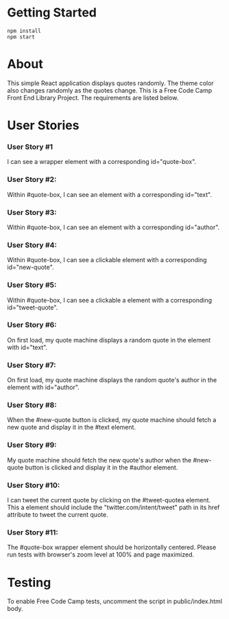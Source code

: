 # Getting Started  
`npm install`  
`npm start`

# About
This simple React application displays quotes randomly. The theme color also changes randomly as the quotes change. This is a Free Code Camp Front End Library Project. The requirements are listed below. 

# User Stories
### User Story #1
I can see a wrapper element with a corresponding id="quote-box".

### User Story #2: 
Within #quote-box, I can see an element with a corresponding id="text".

### User Story #3: 
Within #quote-box, I can see an element with a corresponding id="author".

### User Story #4: 
Within #quote-box, I can see a clickable element with a corresponding id="new-quote".

### User Story #5: 
Within #quote-box, I can see a clickable a element with a corresponding id="tweet-quote".

### User Story #6: 
On first load, my quote machine displays a random quote in the element with id="text".

### User Story #7: 
On first load, my quote machine displays the random quote's author in the element with id="author".

### User Story #8: 
When the #new-quote button is clicked, my quote machine should fetch a new quote and display it in the #text element.

### User Story #9: 
My quote machine should fetch the new quote's author when the #new-quote button is clicked and display it in the #author element.

### User Story #10: 
I can tweet the current quote by clicking on the #tweet-quotea element. This a element should include the "twitter.com/intent/tweet" path in its href attribute to tweet the current quote.

### User Story #11: 
The #quote-box wrapper element should be horizontally centered. Please run tests with browser's zoom level at 100% and page maximized.

# Testing  
To enable Free Code Camp tests, uncomment the script in public/index.html body. 
